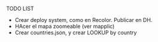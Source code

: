 TODO LIST

- Crear deploy system, como en Recolor. Publicar en DH.
- HAcer el mapa zoomeable (ver mapplic)
- Crear countries.json, y crear LOOKUP by country  
